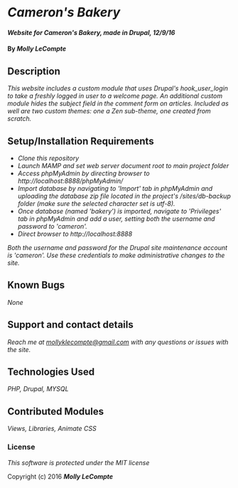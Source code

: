 # _Cameron's Bakery_

#### _Website for Cameron's Bakery, made in Drupal, 12/9/16_

#### By _**Molly LeCompte**_

## Description

_This website includes a custom module that uses Drupal's hook_user_login to take a freshly logged in user to a welcome page. An additional custom module hides the subject field in the comment form on articles. Included as well are two custom themes: one a Zen sub-theme, one created from scratch._

## Setup/Installation Requirements

* _Clone this repository_
* _Launch MAMP and set web server document root to main project folder_
* _Access phpMyAdmin by directing browser to http://localhost:8888/phpMyAdmin/_
* _Import database by navigating to 'Import' tab in phpMyAdmin and uploading the database zip file located in the project's /sites/db-backup folder (make sure the selected character set is utf-8)._
* _Once database (named 'bakery') is imported, navigate to 'Privileges' tab in phpMyAdmin and add a user, setting both the username and password to 'cameron'._
* _Direct browser to http://localhost:8888_

_Both the username and password for the Drupal site maintenance account is 'cameron'. Use these credentials to make administrative changes to the site._

## Known Bugs

_None_

## Support and contact details

_Reach me at mollyklecompte@gmail.com with any questions or issues with the site._

## Technologies Used

_PHP, Drupal, MYSQL_

## Contributed Modules

_Views, Libraries, Animate CSS_


### License

*This software is protected under the MIT license*

Copyright (c) 2016 **_Molly LeCompte_**
